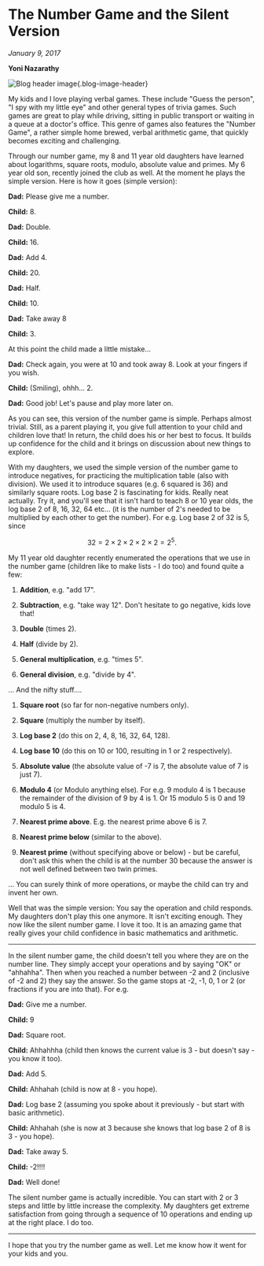 # The Number Game and the Silent Version
*January 9, 2017*

**Yoni Nazarathy**

![Blog header image](https://es-app.com/assets/j7f4jl.png){.blog-image-header}
 
My kids and I love playing verbal games. These include "Guess the person", "I spy with my little eye" and other general types of trivia games. Such games are great to play while driving, sitting in public transport or waiting in a queue at a doctor's office. This genre of games also features the "Number Game", a rather simple home brewed, verbal arithmetic game, that quickly becomes exciting and challenging. 

Through our number game, my 8 and 11 year old daughters have learned about logarithms, square roots, modulo, absolute value and primes. My 6 year old son, recently joined the club as well. At the moment he plays the simple version. Here is how it goes (simple version):

**Dad:** Please give me a number.

**Child:** 8.

**Dad:** Double.

**Child:** 16.

**Dad:** Add 4.

**Child:** 20.

**Dad:** Half.

**Child:** 10.

**Dad:** Take away 8

**Child:** 3.

At this point the child made a little mistake...

**Dad:** Check again, you were at 10 and took away 8. Look at your fingers if you wish.

**Child:** (Smiling), ohhh... 2.

**Dad:** Good job! Let's pause and play more later on.

As you can see, this version of the number game is simple. Perhaps almost trivial. Still, as a parent playing it, you give full attention to your child and children love that! In return, the child does his or her best to focus. It builds up confidence for the child and it brings on discussion about new things to explore.

With my daughters, we used the simple version of the number game to introduce negatives, for practicing the multiplication table (also with division). We used it to introduce squares (e.g. 6 squared is 36) and similarly square roots. Log base 2 is fascinating for kids. Really neat actually. Try it, and you'll see that it isn't hard to teach 8 or 10 year olds, the log base 2 of 8, 16, 32, 64 etc... (it is the number of 2's needed to be multiplied by each other to get the number). For e.g. Log base 2 of 32 is 5, since 

$$
32 = 2\times2\times2\times2\times2 = 2^5.
$$
 
My 11 year old daughter recently enumerated the operations that we use in the number game (children like to make lists - I do too) and found quite a few:

1. **Addition**, e.g. "add 17".

1. **Subtraction**, e.g. "take way 12". Don't hesitate to go negative, kids love that!

1. **Double** (times 2).

1. **Half** (divide by 2).

1. **General multiplication**, e.g. "times 5".

1. **General division**, e.g. "divide by 4".

 ... And the nifty stuff....

1. **Square root** (so far for non-negative numbers only).

1. **Square** (multiply the number by itself).

1. **Log base 2** (do this on 2, 4, 8, 16, 32, 64, 128).

1. **Log base 10** (do this on 10 or 100, resulting in 1 or 2 respectively).

1. **Absolute value** (the absolute value of -7 is 7, the absolute value of 7 is just 7).

1. **Modulo 4** (or Modulo anything else). For e.g. 9 modulo 4 is 1 because the remainder of the division of 9 by 4 is 1. Or 15 modulo 5 is 0 and 19 modulo 5 is 4.

1. **Nearest prime above**. E.g. the nearest prime above 6 is 7.

1. **Nearest prime below** (similar to the above).

1. **Nearest prime** (without specifying above or below) - but be careful, don't ask this when the child is at the number 30 because the answer is not well defined between two twin primes.

 ... You can surely think of more operations, or maybe the child can try and invent her own.

Well that was the simple version: You say the operation and child responds. My daughters don't play this one anymore. It isn't exciting enough. They now like the silent number game. I love it too. It is an amazing game that really gives your child confidence in basic mathematics and arithmetic.

---

In the silent number game, the child doesn't tell you where they are on the number line. They simply accept your operations and by saying "OK" or "ahhahha". Then when you reached a number between -2 and 2 (inclusive of -2 and 2) they say the answer. So the game stops at -2, -1, 0, 1 or 2 (or fractions if you are into that). For e.g.

**Dad:** Give me a number.

**Child:** 9

**Dad:** Square root.

**Child:** Ahhahhha (child then knows the current value is 3 - but doesn't say - you know it too).

**Dad:** Add 5.

**Child:** Ahhahah (child is now at 8 - you hope).

**Dad:** Log base 2 (assuming you spoke about it previously - but start with basic arithmetic).

**Child:** Ahhahah (she is now at 3 because she knows that log base 2 of 8 is 3 - you hope).

**Dad:** Take away 5.

**Child:** -2!!!!

**Dad:** Well done!

The silent number game is actually incredible. You can start with 2 or 3 steps and little by little increase the complexity. My daughters get extreme satisfaction from going through a sequence of 10 operations and ending up at the right place. I do too. 

---

I hope that you try the number game as well. Let me know how it went for your kids and you.